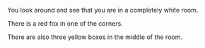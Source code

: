 You look around and see that you are in a completely white room.

There is a red fox in one of the corners.

There are also three yellow boxes in the middle of the room.